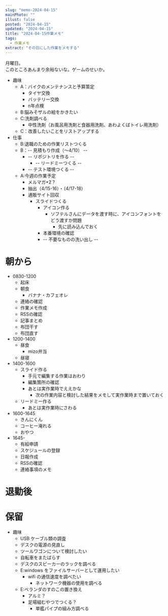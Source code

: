```yaml
---
slug: "memo-2024-04-15"
mainPhoto: ""
illust: false
posted: "2024-04-15"
updated: "2024-04-15"
title: "2024-04-15作業メモ"
tags:
  - 作業メモ
extract: "その日にした作業をメモする"
---
```


月曜日。  
このところあんまり余裕ないな。ゲームのせいか。

- 趣味
  - A：バイクのメンテナンスと予算策定
    - タイヤ交換
    - バッテリー交換
    - n年点検
  - B:脳みそザルの絵をかきたい
  - C:洗剤調べる
    - 中性洗剤（お風呂用洗剤と食器用洗剤、あわよくばトイレ用洗剤）
  - C：改善したいことをリストアップする
- 仕事
  - B:退職のための作業リストつくる
  - B：-- 見積もり作成（〜4/10） --
    - -- リポジトリを作る --
      - -- リードミーつくる --
    - -- テスト環境つくる --
  - A:今週の作業予定
    - メルマガ*2？
    - 抽出（4/15-16）・（4/17-18）
    - 通販サイト回収
      - スライドつくる
        - アイコン作る
          - ソフテルさんにデータを渡す時に、アイコンフォントをどう渡すか問題
            - 先に読み込んでおく
        - 本番環境の確認
        - -- 不要なものの洗い出し --

# 朝から

- 0830-1200
  - 起床
  - 朝食
    - バナナ・カフェオレ
  - 連絡の確認
  - 作業メモ作成
  - RSSの確認
  - 記事まとめ
  - 布団干す
  - 布団直す
- 1200-1400
  - 昼食
    - mizo弁当
  - 昼寝
- 1400-1600
  - スライド作る
    - 手元で編集する作業はおわり
    - 編集箇所の確認
    - あとは実作業時でええかな
      - 次の作業内容と検討した結果をメモして実作業時まで置いておく
  - リードミー作る
    - あとは実作業時にさわる
- 1600-1645
  - きんにくん
  - コーヒー淹れる
  - おやつ
- 1645-
  - 有給申請
  - スケジュールの登録
  - 日報作成
  - RSSの確認
  - 連絡事項のメモ


# 退勤後


# 保留

- 趣味
  - USB ケーブル類の調査
  - デスクの電源の見直し
  - ツールワゴンについて検討したい
  - 自転車をまたばらす
  - デスクのスピーカーのラックを調べる
  - E:windows をファイルサーバーとして運用したい
    - wifi の通信速度を調べたい
      - ネットワーク機器の使用を調べる
  - E:ベランダのすのこの置き換え
    - アルミ？
    - 足場組むやつでつくる？
      - 単艦パイプの組み方調べる
